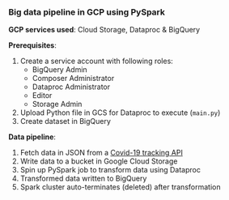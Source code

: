 ### Big data pipeline in GCP using PySpark

**GCP services used**: Cloud Storage, Dataproc & BigQuery

**Prerequisites**:
1. Create a service account with following roles:
    - BigQuery Admin
    - Composer Administrator
    - Dataproc Administrator
    - Editor
    - Storage Admin
2. Upload Python file in GCS for Dataproc to execute (`main.py`)
3. Create dataset in BigQuery

**Data pipeline**:
1. Fetch data in JSON from a [Covid-19 tracking API](https://covidtracking.com/data/api/version-2)
2. Write data to a bucket in Google Cloud Storage
3. Spin up PySpark job to transform data using Dataproc
4. Transformed data written to BigQuery
5. Spark cluster auto-terminates (deleted) after transformation